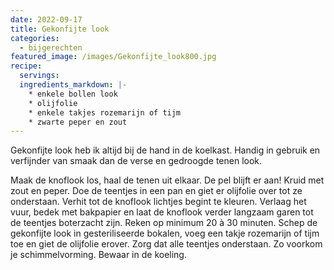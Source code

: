 ```yaml
---
date: 2022-09-17
title: Gekonfijte look
categories:
  - bijgerechten
featured_image: /images/Gekonfijte_look800.jpg
recipe:
  servings: 
  ingredients_markdown: |-
    * enkele bollen look    * olijfolie
    * enkele takjes rozemarijn of tijm
    * zwarte peper en zout
---
```

Gekonfijte look heb ik altijd bij de hand in de koelkast.
Handig in gebruik en verfijnder van smaak dan de verse en gedroogde tenen look.

<!--more-->

Maak de knoflook los, haal de tenen uit elkaar. De pel blijft er aan!
Kruid met zout en peper.
Doe de teentjes in een pan en giet er olijfolie over tot ze onderstaan.
Verhit tot de knoflook lichtjes begint te kleuren. Verlaag het vuur, bedek met bakpapier en laat de knoflook verder langzaam garen tot de teentjes boterzacht zijn. Reken op minimum 20 à 30 minuten.
Schep de gekonfijte look in gesteriliseerde bokalen, voeg een takje rozemarijn of tijm toe en giet de olijfolie erover. Zorg dat alle teentjes onderstaan. Zo voorkom je schimmelvorming.
Bewaar in de koeling.




